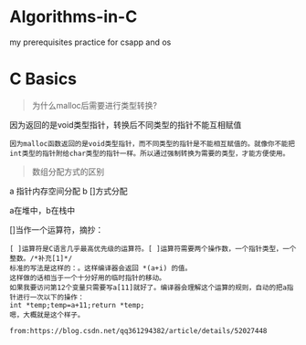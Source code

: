 # Algorithms-in-C
my prerequisites practice for csapp and os



# C Basics

> 为什么malloc后需要进行类型转换?

因为返回的是void类型指针，转换后不同类型的指针不能互相赋值

```
因为malloc函数返回的是void类型指针，而不同类型的指针是不能相互赋值的。就像你不能把int类型的指针附给char类型的指针一样。所以通过强制转换为需要的类型，才能方便使用。
```

> 数组分配方式的区别

a 指针内存空间分配   b []方式分配

a在堆中，b在栈中

[]当作一个运算符，摘抄：
```
[ ]运算符是C语言几乎最高优先级的运算符。[ ]运算符需要两个操作数，一个指针类型，一个整数。/*补充[1]*/
标准的写法是这样的：。这样编译器会返回 *(a+i) 的值。
这样做的话相当于一个十分好用的临时指针的移动。
如果我要访问第12个变量只需要写a[11]就好了。编译器会理解这个运算的规则，自动的把a指针进行一次以下的操作：
int *temp;temp=a+11;return *temp;
嗯，大概就是这个样子。

from:https://blog.csdn.net/qq361294382/article/details/52027448
```
